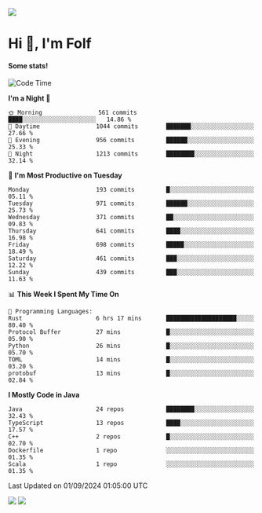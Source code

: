 <img src="https://komarev.com/ghpvc/?username=itsfolf"/>
<h1>Hi 👋, I'm Folf</h1>


#### Some stats!
<!--START_SECTION:waka-->
![Code Time](http://img.shields.io/badge/Code%20Time-2%2C288%20hrs%2044%20mins-blue)

**I'm a Night 🦉** 

```text
🌞 Morning                561 commits         ████░░░░░░░░░░░░░░░░░░░░░   14.86 % 
🌆 Daytime                1044 commits        ███████░░░░░░░░░░░░░░░░░░   27.66 % 
🌃 Evening                956 commits         ██████░░░░░░░░░░░░░░░░░░░   25.33 % 
🌙 Night                  1213 commits        ████████░░░░░░░░░░░░░░░░░   32.14 % 
```
📅 **I'm Most Productive on Tuesday** 

```text
Monday                   193 commits         █░░░░░░░░░░░░░░░░░░░░░░░░   05.11 % 
Tuesday                  971 commits         ██████░░░░░░░░░░░░░░░░░░░   25.73 % 
Wednesday                371 commits         ██░░░░░░░░░░░░░░░░░░░░░░░   09.83 % 
Thursday                 641 commits         ████░░░░░░░░░░░░░░░░░░░░░   16.98 % 
Friday                   698 commits         █████░░░░░░░░░░░░░░░░░░░░   18.49 % 
Saturday                 461 commits         ███░░░░░░░░░░░░░░░░░░░░░░   12.22 % 
Sunday                   439 commits         ███░░░░░░░░░░░░░░░░░░░░░░   11.63 % 
```


📊 **This Week I Spent My Time On** 

```text
💬 Programming Languages: 
Rust                     6 hrs 17 mins       ████████████████████░░░░░   80.40 % 
Protocol Buffer          27 mins             █░░░░░░░░░░░░░░░░░░░░░░░░   05.90 % 
Python                   26 mins             █░░░░░░░░░░░░░░░░░░░░░░░░   05.70 % 
TOML                     14 mins             █░░░░░░░░░░░░░░░░░░░░░░░░   03.20 % 
protobuf                 13 mins             █░░░░░░░░░░░░░░░░░░░░░░░░   02.84 % 
```

**I Mostly Code in Java** 

```text
Java                     24 repos            ████████░░░░░░░░░░░░░░░░░   32.43 % 
TypeScript               13 repos            ████░░░░░░░░░░░░░░░░░░░░░   17.57 % 
C++                      2 repos             █░░░░░░░░░░░░░░░░░░░░░░░░   02.70 % 
Dockerfile               1 repo              ░░░░░░░░░░░░░░░░░░░░░░░░░   01.35 % 
Scala                    1 repo              ░░░░░░░░░░░░░░░░░░░░░░░░░   01.35 % 
```




 Last Updated on 01/09/2024 01:05:00 UTC
<!--END_SECTION:waka-->
<a src="https://discord.com/users/1090088995976925305"><img src="https://lanyard-profile-readme.vercel.app/api/1090088995976925305"/></a></td> 
<img src="https://hit.yhype.me/github/profile?user_id=9268058"/>
